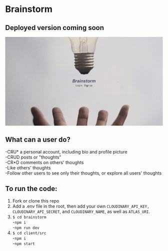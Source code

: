 # Brainstorm

## Deployed version coming soon

![Brainstorm Demo GIF](Brainstorm.gif)

## What can a user do?

-CRU* a personal account, including bio and profile picture  
-CRUD posts or "thoughts"  
-CR*D comments on others' thoughts  
-Like others' thoughts  
-Follow other users to see only their thoughts, or explore all users' thoughts
## To run the code:

1. Fork or clone this repo
2. Add a .env file in the root, then add your own `CLOUDINARY_API_KEY, CLOUDINARY_API_SECRET`, and `CLOUDINARY_NAME`, as well as `ATLAS_URI`.
3. `$ cd brainstorm`  
        -`npm i`  
        -`npm run dev`    
4. `$ cd client/src`  
        -`npm i`  
        -`npm start`

